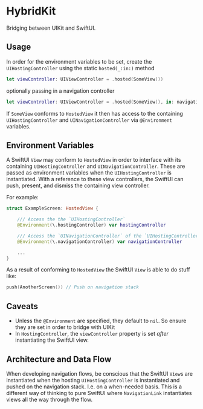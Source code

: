 # HybridKit

Bridging between UIKit and SwiftUI.

## Usage

In order for the environment variables to be set, create the `UIHostingController` using the static `hosted(_:in:)` method

```swift
let viewController: UIViewController = .hosted(SomeView())
```

optionally passing in a navigation controller

```swift
let viewController: UIViewController = .hosted(SomeView(), in: navigationController)
```

If `SomeView` conforms to `HostedView` it then has access to the containing `UIHostingController` and `UINavigationController` via `@Environment` variables.

## Environment Variables

A SwiftUI `View` may conform to `HostedView` in order to interface with its containing `UIHostingController` and `UINavigationController`.
These are passed as environment variables when the `UIHostingController` is instantiated.
With a reference to these view controllers, the SwiftUI can push, present, and dismiss the containing view controller.

For example:

```swift
struct ExampleScreen: HostedView {

    /// Access the the `UIHostingController`
    @Environment(\.hostingController) var hostingController

    /// Access the `UINavigationController` of the `UIHostingController`
    @Environment(\.navigationController) var navigationController

    ...
}
```

As a result of conforming to `HostedView` the SwiftUI `View` is able to do stuff like:

```swift
push(AnotherScreen()) // Push on navigation stack
```

## Caveats

* Unless the `@Environment` are specified, they default to `nil`. So ensure they are set in order to bridge with UIKit
* In `HostingController`, the `viewController` property is set *after* instantiating the SwiftUI view.

## Architecture and Data Flow

When developing navigation flows, be conscious that the SwiftUI `View`s are instantiated when the hosting `UIHostingController` is instantiated and pushed on the navigation stack. I.e. on a when-needed basis. This is a different way of thinking to pure SwiftUI where `NavigationLink` instantiates views all the way through the flow.

